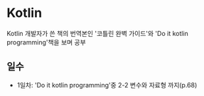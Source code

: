 # Kotlin
Kotlin 개발자가 쓴 책의 번역본인 '코틀린 완벽 가이드'와 'Do it kotlin programming'책을 보며 공부

 ## 일수
 - 1일차: 'Do it kotlin programming'중 2-2 변수와 자료형 까지(p.68)